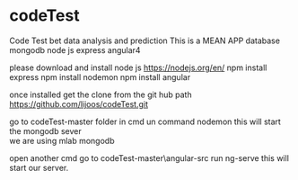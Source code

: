 # codeTest
Code Test bet data analysis and prediction
This is a MEAN APP
database mongodb
node js
express
angular4

please download and install node js  https://nodejs.org/en/
 npm install express
 npm install nodemon
 npm install angular
 
 once installed 
 get the clone from the git hub path https://github.com/lijoos/codeTest.git
 
 go to codeTest-master folder in cmd  un command nodemon  this will start the mongodb sever  
 we are using mlab mongodb
 
 open another cmd go to codeTest-master\angular-src  run ng-serve
 this will start our server.
 
 
 
